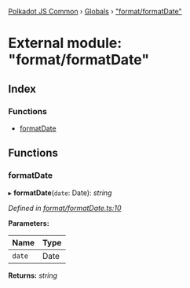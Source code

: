 [Polkadot JS Common](../README.md) › [Globals](../globals.md) › ["format/formatDate"](_format_formatdate_.md)

# External module: "format/formatDate"

## Index

### Functions

* [formatDate](_format_formatdate_.md#formatdate)

## Functions

###  formatDate

▸ **formatDate**(`date`: Date): *string*

*Defined in [format/formatDate.ts:10](https://github.com/polkadot-js/common/blob/87228149/packages/util/src/format/formatDate.ts#L10)*

**Parameters:**

Name | Type |
------ | ------ |
`date` | Date |

**Returns:** *string*
